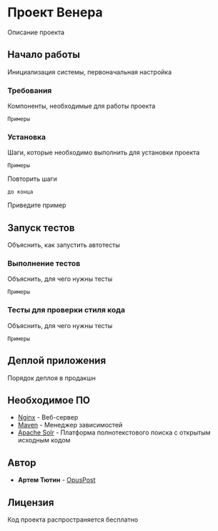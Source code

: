 # Проект Венера

Описание проекта

## Начало работы

Инициализация системы, первоначальная настройка

### Требования

Компоненты, необходимые для работы проекта

```
Примеры
```

### Установка

Шаги, которые необходимо выполнить для установки проекта 
```
Примеры
```

Повторить шаги

```
до конца
```

Приведите пример

## Запуск тестов

Объяснить, как запустить автотесты

### Выполнение тестов

Объяснить, для чего нужны тесты

```
Примеры
```

### Тесты для проверки стиля кода

Объяснить, для чего нужны тесты

```
Примеры
```

## Деплой приложения

Порядок деплоя в продакшн

## Необходимое ПО

* [Nginx](https://nginx.org/ru/) - Веб-сервер
* [Maven](https://maven.apache.org/) - Менеджер зависимостей
* [Apache Solr](https://lucene.apache.org/solr/) - Платформа полнотекстового поиска с открытым исходным кодом

## Автор

* **Артем Тютин** - [OpusPost](https://github.com/opuspost)

## Лицензия

Код проекта распространяется бесплатно
